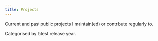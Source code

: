 ```yaml
---
title: Projects
---
```


Current and past public projects I maintain(ed) or contribute regularly to.

Categorised by latest release year.

<br /><br />
